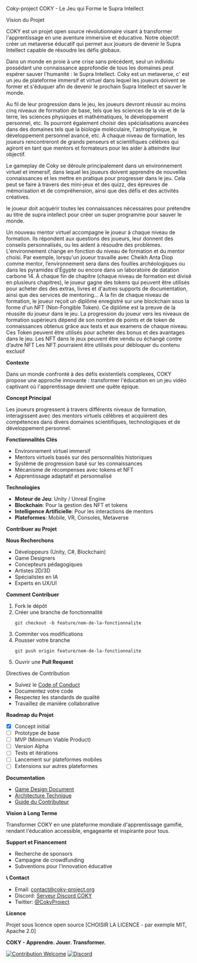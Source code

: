 Coky-project
COKY - Le Jeu qui Forme le Supra Intellect 

Vision du Projet

COKY est un projet open source révolutionnaire visant à transformer l'apprentissage en une aventure immersive et éducative. Notre objectif: créer un metaverse éducatif qui permet aux joueurs de devenir le Supra Intellect capable de résoudre les défis globaux.


Dans un monde en proie à une crise sans précédent, seul un individu possédant une connaissance approfondie de tous les domaines peut espérer sauver l'humanité : le Supra Intellect. Coky est un metaverse, c' est un jeu de plateforme immersif et virtuel dans lequel les joueurs doivent se former et s'éduquer afin de devenir le prochain Supra Intellect et sauver le monde.

Au fil de leur progression dans le jeu, les joueurs devront réussir au moins cinq niveaux de formation de base, tels que les sciences de la vie et de la terre, les sciences physiques et mathématiques, le développement personnel, etc. Ils pourront également choisir des spécialisations avancées dans des domaines tels que la biologie moléculaire, l'astrophysique, le développement personnel avancé, etc. À chaque niveau de formation, les joueurs rencontreront de grands penseurs et scientifiques célèbres qui agiront en tant que mentors et formateurs pour les aider à atteindre leur objectif.

Le gameplay de Coky se déroule principalement dans un environnement virtuel et immersif, dans lequel les joueurs doivent apprendre de nouvelles connaissances et les mettre en pratique pour progresser dans le jeu. Cela peut se faire à travers des mini-jeux et des quizz, des épreuves de mémorisation et de compréhension, ainsi que des défis et des activités créatives.

le joueur doit acquérir toutes les connaissances nécessaires pour prétendre au titre de supra intellect pour créer un super programme pour sauver le monde.


Un nouveau mentor virtuel accompagne le joueur à chaque niveau de formation. Ils répondent aux questions des joueurs, leur donnent des conseils personnalisés, ou les aident à résoudre des problèmes.
L'environnement change en fonction du niveau de formation et du mentor choisi.
Par exemple, lorsqu'un joueur travaille avec Cheikh Anta Diop comme mentor, l’environnement sera dans des fouilles archéologiques ou dans les pyramides d'Égypte ou encore dans un laboratoire de datation carbone 14.
À chaque fin de chapitre (chaque niveau de formation est divisé en plusieurs chapitres), le joueur gagne des tokens qui peuvent être utilisés pour acheter des des extras, livres et d'autres supports de documentation, ainsi que des services de mentoring...
À la fin de chaque niveau de formation, le joueur reçoit un diplôme enregistré sur une blockchain sous la forme d'un NFT (Non-Fongible Token). Ce diplôme est la preuve de la réussite du joueur dans le jeu. 
La progression du joueur vers les niveaux de formation supérieurs dépend de son nombre de points et de token de  connaissances obtenus grâce aux tests et aux examens de chaque niveau. Ces Token peuvent être utilisés pour acheter des bonus et des avantages dans le jeu.
Les NFT dans le jeux peuvent être vendu ou échangé contre d’autre NFT
Les NFT pourraient être utilisés pour débloquer du contenu exclusif


**Contexte**

Dans un monde confronté à des défis existentiels complexes, COKY propose une approche innovante : transformer l'éducation en un jeu vidéo captivant où l'apprentissage devient une quête épique.

**Concept Principal**

Les joueurs progressent à travers différents niveaux de formation, interagissent avec des mentors virtuels célèbres et acquièrent des compétences dans divers domaines scientifiques, technologiques et de développement personnel.

**Fonctionnalités Clés**

- Environnement virtuel immersif
- Mentors virtuels basés sur des personnalités historiques
- Système de progression basé sur les connaissances
- Mécanisme de récompenses avec tokens et NFT
- Apprentissage adaptatif et personnalisé

**Technologies**

- **Moteur de Jeu**: Unity / Unreal Engine
- **Blockchain**: Pour la gestion des NFT et tokens
- **Intelligence Artificielle**: Pour les interactions de mentors
- **Plateformes**: Mobile, VR, Consoles, Metaverse

**Contribuer au Projet**

 **Nous Recherchons**

- Développeurs (Unity, C#, Blockchain)
- Game Designers
- Concepteurs pédagogiques
- Artistes 2D/3D
- Spécialistes en IA
- Experts en UX/UI

 **Comment Contribuer**

1. Fork le dépôt
2. Créer une branche de fonctionnalité 
   ```
   git checkout -b feature/nom-de-la-fonctionnalite
   ```
3. Commiter vos modifications
4. Pousser votre branche
   ```
   git push origin feature/nom-de-la-fonctionnalite
   ```
5. Ouvrir une **Pull Request**

Directives de Contribution

- Suivez le [Code of Conduct](CODE_OF_CONDUCT.md)
- Documentez votre code
- Respectez les standards de qualité
- Travaillez de manière collaborative

**Roadmap du Projet**

- [x] Concept initial
- [ ] Prototype de base
- [ ] MVP (Minimum Viable Product)
- [ ] Version Alpha
- [ ] Tests et itérations
- [ ] Lancement sur plateformes mobiles
- [ ] Extensions sur autres plateformes

**Documentation**

- [Game Design Document](docs/GAME_DESIGN.md)
- [Architecture Technique](docs/TECHNICAL_ARCHITECTURE.md)
- [Guide du Contributeur](docs/CONTRIBUTING.md)

**Vision à Long Terme**

Transformer COKY en une plateforme mondiale d'apprentissage gamifié, rendant l'éducation accessible, engageante et inspirante pour tous.

**Support et Financement**

- Recherche de sponsors
- Campagne de crowdfunding
- Subventions pour l'innovation éducative

**📞 Contact**

- Email: contact@coky-project.org
- Discord: [Serveur Discord COKY](lien-discord)
- Twitter: [@CokyProject](lien-twitter)

**Licence**

Projet sous licence open source [CHOISIR LA LICENCE - par exemple MIT, Apache 2.0]


**COKY - Apprendre. Jouer. Transformer.**

[![Contribution Welcome](https://img.shields.io/badge/Contributions-Welcome-brightgreen.svg)](CONTRIBUTING.md)
[![Discord](https://img.shields.io/discord/xxxxx?color=7289DA&label=Discord&logo=discord&logoColor=white)](lien-discord)
